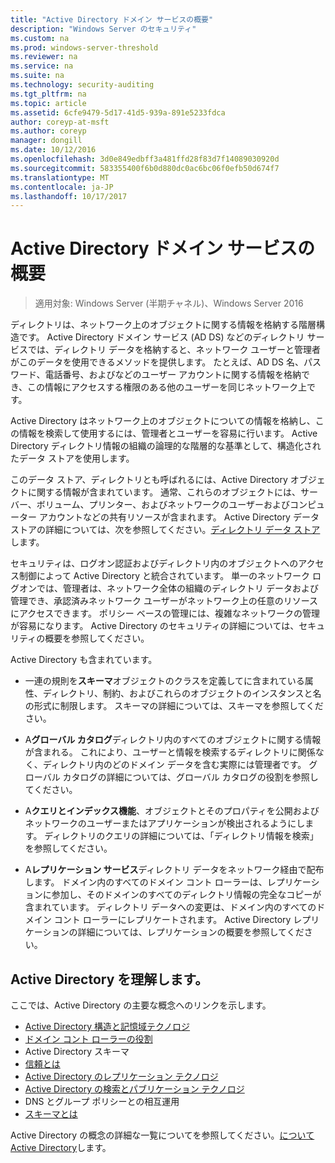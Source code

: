 ```yaml
---
title: "Active Directory ドメイン サービスの概要"
description: "Windows Server のセキュリティ"
ms.custom: na
ms.prod: windows-server-threshold
ms.reviewer: na
ms.service: na
ms.suite: na
ms.technology: security-auditing
ms.tgt_pltfrm: na
ms.topic: article
ms.assetid: 6cfe9479-5d17-41d5-939a-891e5233fdca
author: coreyp-at-msft
ms.author: coreyp
manager: dongill
ms.date: 10/12/2016
ms.openlocfilehash: 3d0e849edbff3a481ffd28f83d7f14089030920d
ms.sourcegitcommit: 583355400f6b0d880dc0ac6bc06f0efb50d674f7
ms.translationtype: MT
ms.contentlocale: ja-JP
ms.lasthandoff: 10/17/2017
---
```

# <a name="active-directory-domain-services-overview"></a>Active Directory ドメイン サービスの概要

>適用対象: Windows Server (半期チャネル)、Windows Server 2016
  
ディレクトリは、ネットワーク上のオブジェクトに関する情報を格納する階層構造です。 Active Directory ドメイン サービス (AD DS) などのディレクトリ サービスでは、ディレクトリ データを格納すると、ネットワーク ユーザーと管理者がこのデータを使用できるメソッドを提供します。 たとえば、AD DS 名、パスワード、電話番号、およびなどのユーザー アカウントに関する情報を格納でき、この情報にアクセスする権限のある他のユーザーを同じネットワーク上です。  
  
Active Directory はネットワーク上のオブジェクトについての情報を格納し、この情報を検索して使用するには、管理者とユーザーを容易に行います。 Active Directory ディレクトリ情報の組織の論理的な階層的な基準として、構造化されたデータ ストアを使用します。  
  
このデータ ストア、ディレクトリとも呼ばれるには、Active Directory オブジェクトに関する情報が含まれています。 通常、これらのオブジェクトには、サーバー、ボリューム、プリンター、およびネットワークのユーザーおよびコンピューター アカウントなどの共有リソースが含まれます。 Active Directory データ ストアの詳細については、次を参照してください。[ディレクトリ データ ストア](https://technet.microsoft.com/library/cc736627(v=ws.10).aspx)します。  
  
セキュリティは、ログオン認証およびディレクトリ内のオブジェクトへのアクセス制御によって Active Directory と統合されています。 単一のネットワーク ログオンでは、管理者は、ネットワーク全体の組織のディレクトリ データおよび管理でき、承認済みネットワーク ユーザーがネットワーク上の任意のリソースにアクセスできます。 ポリシー ベースの管理には、複雑なネットワークの管理が容易になります。 Active Directory のセキュリティの詳細については、セキュリティの概要を参照してください。  
  
Active Directory も含まれています。  
* 一連の規則を**スキーマ**オブジェクトのクラスを定義してに含まれている属性、ディレクトリ、制約、およびこれらのオブジェクトのインスタンスと名の形式に制限します。 スキーマの詳細については、スキーマを参照してください。  
  
  
* A**グローバル カタログ**ディレクトリ内のすべてのオブジェクトに関する情報が含まれる。 これにより、ユーザーと情報を検索するディレクトリに関係なく、ディレクトリ内のどのドメイン データを含む実際には管理者です。 グローバル カタログの詳細については、グローバル カタログの役割を参照してください。  
  
  
* A**クエリとインデックス機能**、オブジェクトとそのプロパティを公開およびネットワークのユーザーまたはアプリケーションが検出されるようにします。 ディレクトリのクエリの詳細については、「ディレクトリ情報を検索」を参照してください。  
  
  
* A**レプリケーション サービス**ディレクトリ データをネットワーク経由で配布します。 ドメイン内のすべてのドメイン コント ローラーは、レプリケーションに参加し、そのドメインのすべてのディレクトリ情報の完全なコピーが含まれています。 ディレクトリ データへの変更は、ドメイン内のすべてのドメイン コント ローラーにレプリケートされます。 Active Directory レプリケーションの詳細については、レプリケーションの概要を参照してください。  
  
## <a name="understanding-active-directory"></a>Active Directory を理解します。  
 ここでは、Active Directory の主要な概念へのリンクを示します。  
   
* [Active Directory 構造と記憶域テクノロジ](https://technet.microsoft.com/library/cc759186(v=ws.10).aspx)  
* [ドメイン コント ローラーの役割](https://technet.microsoft.com/library/cc786438(v=ws.10).aspx)   
* Active Directory スキーマ   
* [信頼とは](https://technet.microsoft.com/library/cc771294(v=ws.10).aspx)   
* [Active Directory のレプリケーション テクノロジ](https://technet.microsoft.com/library/cc786438(v=ws.10).aspx)   
* [Active Directory の検索とパブリケーション テクノロジ](https://technet.microsoft.com/library/cc775686(v=ws.10).aspx)   
* DNS とグループ ポリシーとの相互運用   
* [スキーマとは](https://technet.microsoft.com/library/cc759402(v=ws.10).aspx)   
  
Active Directory の概念の詳細な一覧についてを参照してください。[について Active Directory](https://technet.microsoft.com/library/cc781408(v=ws.10).aspx)します。   

